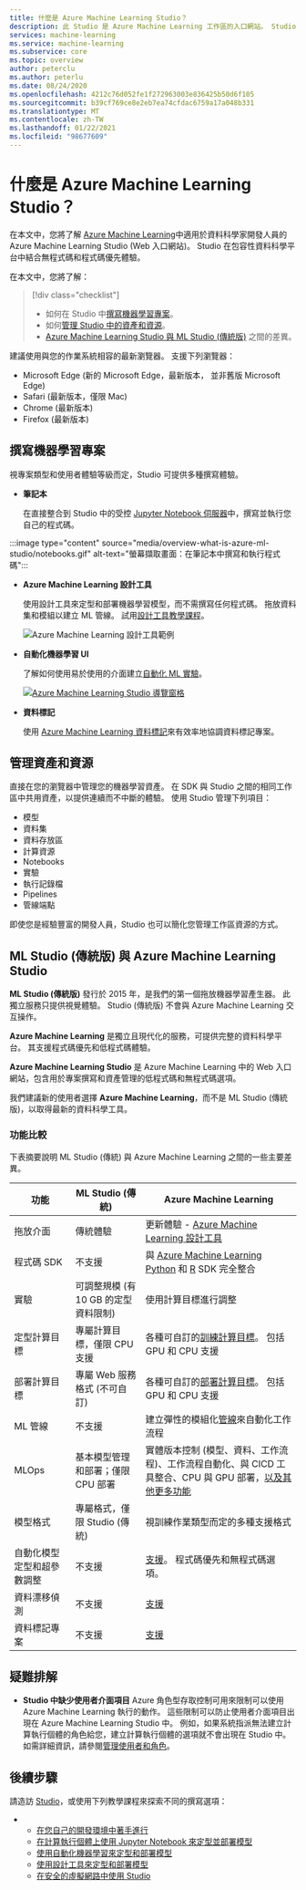 ```yaml
---
title: 什麼是 Azure Machine Learning Studio？
description: 此 Studio 是 Azure Machine Learning 工作區的入口網站。 Studio 在包容性資料科學平台中結合無程式碼和程式碼優先體驗。
services: machine-learning
ms.service: machine-learning
ms.subservice: core
ms.topic: overview
author: peterclu
ms.author: peterlu
ms.date: 08/24/2020
ms.openlocfilehash: 4212c76d052fe1f272963003e836425b50d6f105
ms.sourcegitcommit: b39cf769ce8e2eb7ea74cfdac6759a17a048b331
ms.translationtype: MT
ms.contentlocale: zh-TW
ms.lasthandoff: 01/22/2021
ms.locfileid: "98677609"
---
```

# <a name="what-is-azure-machine-learning-studio"></a>什麼是 Azure Machine Learning Studio？

在本文中，您將了解 [Azure Machine Learning](overview-what-is-azure-ml.md)中適用於資料科學家開發人員的 Azure Machine Learning Studio (Web 入口網站)。 Studio 在包容性資料科學平台中結合無程式碼和程式碼優先體驗。

在本文中，您將了解：
>[!div class="checklist"]
> - 如何在 Studio 中[撰寫機器學習專案](#author-machine-learning-projects)。
> - 如何[管理 Studio 中的資產和資源](#manage-assets-and-resources)。
> - [Azure Machine Learning Studio 與 ML Studio (傳統版)](#ml-studio-classic-vs-azure-machine-learning-studio) 之間的差異。

建議使用與您的作業系統相容的最新瀏覽器。 支援下列瀏覽器：
  * Microsoft Edge (新的 Microsoft Edge，最新版本， 並非舊版 Microsoft Edge)
  * Safari (最新版本，僅限 Mac)
  * Chrome (最新版本)
  * Firefox (最新版本)

## <a name="author-machine-learning-projects"></a>撰寫機器學習專案

視專案類型和使用者體驗等級而定，Studio 可提供多種撰寫體驗。

+ **筆記本**

  在直接整合到 Studio 中的受控 [Jupyter Notebook 伺服器](how-to-run-jupyter-notebooks.md)中，撰寫並執行您自己的程式碼。 

:::image type="content" source="media/overview-what-is-azure-ml-studio/notebooks.gif" alt-text="螢幕擷取畫面：在筆記本中撰寫和執行程式碼":::

+ **Azure Machine Learning 設計工具**

  使用設計工具來定型和部署機器學習模型，而不需撰寫任何程式碼。 拖放資料集和模組以建立 ML 管線。 試用[設計工具教學課程](tutorial-designer-automobile-price-train-score.md)。

    ![Azure Machine Learning 設計工具範例](media/concept-designer/designer-drag-and-drop.gif)

+ **自動化機器學習 UI**

  了解如何使用易於使用的介面建立[自動化 ML 實驗](tutorial-first-experiment-automated-ml.md)。 

  [![Azure Machine Learning Studio 導覽窗格](./media/overview-what-is-azure-ml/azure-machine-learning-automated-ml-ui.jpg)](./media/overview-what-is-azure-ml/azure-machine-learning-automated-ml-ui.jpg)

+ **資料標記**

    使用 [Azure Machine Learning 資料標記](how-to-create-labeling-projects.md)來有效率地協調資料標記專案。

## <a name="manage-assets-and-resources"></a>管理資產和資源

直接在您的瀏覽器中管理您的機器學習資產。 在 SDK 與 Studio 之間的相同工作區中共用資產，以提供連續而不中斷的體驗。 使用 Studio 管理下列項目：

- 模型
- 資料集
- 資料存放區
- 計算資源
- Notebooks
- 實驗
- 執行記錄檔
- Pipelines 
- 管線端點

即使您是經驗豐富的開發人員，Studio 也可以簡化您管理工作區資源的方式。

## <a name="ml-studio-classic-vs-azure-machine-learning-studio"></a>ML Studio (傳統版) 與 Azure Machine Learning Studio

**ML Studio (傳統版)** 發行於 2015 年，是我們的第一個拖放機器學習產生器。 此獨立服務只提供視覺體驗。 Studio (傳統版) 不會與 Azure Machine Learning 交互操作。

**Azure Machine Learning** 是獨立且現代化的服務，可提供完整的資料科學平台。 其支援程式碼優先和低程式碼體驗。

**Azure Machine Learning Studio** 是 Azure Machine Learning 中的 Web 入口網站，包含用於專案撰寫和資產管理的低程式碼和無程式碼選項。 

我們建議新的使用者選擇 **Azure Machine Learning**，而不是 ML Studio (傳統版)，以取得最新的資料科學工具。

### <a name="feature-comparison"></a>功能比較

下表摘要說明 ML Studio (傳統) 與 Azure Machine Learning 之間的一些主要差異。

| 功能 | ML Studio (傳統) | Azure Machine Learning |
|---| --- | --- |
| 拖放介面 | 傳統體驗 | 更新體驗 - [Azure Machine Learning 設計工具](concept-designer.md)| 
| 程式碼 SDK | 不支援 | 與 [Azure Machine Learning Python](/python/api/overview/azure/ml/) 和 [R](https://github.com/Azure/azureml-sdk-for-r) SDK 完全整合 |
| 實驗 | 可調整規模 (有 10 GB 的定型資料限制) | 使用計算目標進行調整 |
| 定型計算目標 | 專屬計算目標，僅限 CPU 支援 | 各種可自訂的[訓練計算目標](concept-compute-target.md#train)。 包括 GPU 和 CPU 支援 | 
| 部署計算目標 | 專屬 Web 服務格式 (不可自訂) | 各種可自訂的[部署計算目標](concept-compute-target.md#deploy)。 包括 GPU 和 CPU 支援 |
| ML 管線 | 不支援 | 建立彈性的模組化[管線](concept-ml-pipelines.md)來自動化工作流程 |
| MLOps | 基本模型管理和部署；僅限 CPU 部署 | 實體版本控制 (模型、資料、工作流程)、工作流程自動化、與 CICD 工具整合、CPU 與 GPU 部署，[以及其他更多功能](concept-model-management-and-deployment.md) |
| 模型格式 | 專屬格式，僅限 Studio (傳統) | 視訓練作業類型而定的多種支援格式 |
| 自動化模型定型和超參數調整 |  不支援 | [支援](concept-automated-ml.md)。 程式碼優先和無程式碼選項。 | 
| 資料漂移偵測 | 不支援 | [支援](how-to-monitor-datasets.md) |
| 資料標記專案 | 不支援 | [支援](how-to-create-labeling-projects.md) |

## <a name="troubleshooting"></a>疑難排解

* **Studio 中缺少使用者介面項目** Azure 角色型存取控制可用來限制可以使用 Azure Machine Learning 執行的動作。 這些限制可以防止使用者介面項目出現在 Azure Machine Learning Studio 中。 例如，如果系統指派無法建立計算執行個體的角色給您，建立計算執行個體的選項就不會出現在 Studio 中。 如需詳細資訊，請參閱[管理使用者和角色](how-to-assign-roles.md)。

## <a name="next-steps"></a>後續步驟

請造訪 [Studio](https://ml.azure.com)，或使用下列教學課程來探索不同的撰寫選項：  

- + [在您自己的開發環境中著手進行](tutorial-1st-experiment-sdk-setup-local.md)
  + [在計算執行個體上使用 Jupyter Notebook 來定型並部署模型](tutorial-1st-experiment-sdk-setup.md)
  + [使用自動化機器學習來定型和部署模型](tutorial-first-experiment-automated-ml.md)  
  + [使用設計工具來定型和部署模型](tutorial-designer-automobile-price-train-score.md)
  + [在安全的虛擬網路中使用 Studio](how-to-enable-studio-virtual-network.md)
